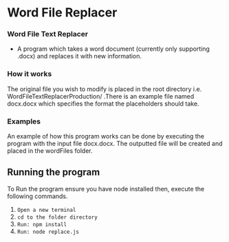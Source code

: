 # Word File Replacer

### Word File Text Replacer
- A program which takes a word document (currently only supporting .docx) and replaces it with new information.

### How it works
The original file you wish to modify is placed in the root directory i.e. WordFileTextReplacerProduction/ .There is an example file named docx.docx which specifies the format the placeholders should take.

### Examples
An example of how this program works can be done by executing the program with the input file docx.docx. The outputted file will be created and placed in the wordFiles folder.

## Running the program
To Run the program ensure you have node installed then, execute the following commands.

1. `Open a new terminal`
1. `cd to the folder directory`
1. `Run: npm install`
1. `Run: node replace.js`
